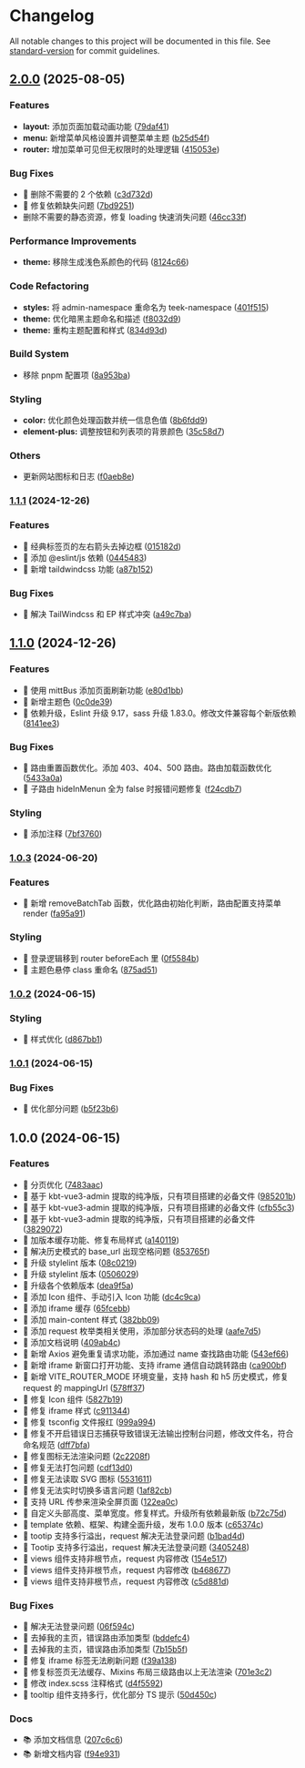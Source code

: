 # Changelog

All notable changes to this project will be documented in this file. See [standard-version](https://github.com/conventional-changelog/standard-version) for commit guidelines.

## [2.0.0](https://github.com/Kele-Bingtang/teek-design-vue3-template/compare/v1.1.1...v2.0.0) (2025-08-05)

### Features

- **layout:** 添加页面加载动画功能 ([79daf41](https://github.com/Kele-Bingtang/teek-design-vue3-template/commit/79daf41391604cc22206d2c51d06a805f77291ad))
- **menu:** 新增菜单风格设置并调整菜单主题 ([b25d54f](https://github.com/Kele-Bingtang/teek-design-vue3-template/commit/b25d54f7a2b48830492264f2c607997a0fefe06f))
- **router:** 增加菜单可见但无权限时的处理逻辑 ([415053e](https://github.com/Kele-Bingtang/teek-design-vue3-template/commit/415053e032a667ef1a43952da3a39fed5372ae31))

### Bug Fixes

- 🐞 删除不需要的 2 个依赖 ([c3d732d](https://github.com/Kele-Bingtang/teek-design-vue3-template/commit/c3d732d64c71d518bee0e4355fffcafed9021ab2))
- 🐞 修复依赖缺失问题 ([7bd9251](https://github.com/Kele-Bingtang/teek-design-vue3-template/commit/7bd92510f3150d63c4e94713a7254e66e0585b55))
- 删除不需要的静态资源，修复 loading 快速消失问题 ([46cc33f](https://github.com/Kele-Bingtang/teek-design-vue3-template/commit/46cc33fdac38bad8a9642ffce7cb37ae30377ee4))

### Performance Improvements

- **theme:** 移除生成浅色系颜色的代码 ([8124c66](https://github.com/Kele-Bingtang/teek-design-vue3-template/commit/8124c6605f1050b2522b72efd31b7f6a817424d5))

### Code Refactoring

- **styles:** 将 admin-namespace 重命名为 teek-namespace ([401f515](https://github.com/Kele-Bingtang/teek-design-vue3-template/commit/401f515405f18f5451b40cebf8bd4353b044c599))
- **theme:** 优化暗黑主题命名和描述 ([f8032d9](https://github.com/Kele-Bingtang/teek-design-vue3-template/commit/f8032d968dcb27a586fc94f9472b90c153840398))
- **theme:** 重构主题配置和样式 ([834d93d](https://github.com/Kele-Bingtang/teek-design-vue3-template/commit/834d93d4e55a527be9922b58fa390d9035b50af6))

### Build System

- 移除 pnpm 配置项 ([8a953ba](https://github.com/Kele-Bingtang/teek-design-vue3-template/commit/8a953baad18545b5fcd3f625cc282bc6ee7e932b))

### Styling

- **color:** 优化颜色处理函数并统一信息色值 ([8b6fdd9](https://github.com/Kele-Bingtang/teek-design-vue3-template/commit/8b6fdd98ab19e5ec2288891b878c176f018ec8d8))
- **element-plus:** 调整按钮和列表项的背景颜色 ([35c58d7](https://github.com/Kele-Bingtang/teek-design-vue3-template/commit/35c58d7d309caa0067ddf616ae219977573186bb))

### Others

- 更新网站图标和日志 ([f0aeb8e](https://github.com/Kele-Bingtang/teek-design-vue3-template/commit/f0aeb8ed92d4a81de27c94d3a025f312acbee81f))

### [1.1.1](https://github.com/Kele-Bingtang/https://github.com/Kele-Bingtang/teek-design-vue3-template/compare/v1.1.0...v1.1.1) (2024-12-26)

### Features

- 🚀 经典标签页的左右箭头去掉边框 ([015182d](https://github.com/Kele-Bingtang/https://github.com/Kele-Bingtang/teek-design-vue3-template/commit/015182ddfed1dcc7be048d8f415effb37d1ddc81))
- 🚀 添加 @eslint/js 依赖 ([0445483](https://github.com/Kele-Bingtang/https://github.com/Kele-Bingtang/teek-design-vue3-template/commit/0445483be6e561adebcba0aec20bbc02f914b372))
- 🚀 新增 taildwindcss 功能 ([a87b152](https://github.com/Kele-Bingtang/https://github.com/Kele-Bingtang/teek-design-vue3-template/commit/a87b1522e81de93c3d249e91e9963b2ea0a7779d))

### Bug Fixes

- 🐞 解决 TailWindcss 和 EP 样式冲突 ([a49c7ba](https://github.com/Kele-Bingtang/https://github.com/Kele-Bingtang/teek-design-vue3-template/commit/a49c7ba234a9a4446cf90e37767d364aef1a142c))

## [1.1.0](https://github.com/Kele-Bingtang/https://github.com/Kele-Bingtang/teek-design-vue3-template/compare/v1.0.3...v1.1.0) (2024-12-26)

### Features

- 🚀 使用 mittBus 添加页面刷新功能 ([e80d1bb](https://github.com/Kele-Bingtang/https://github.com/Kele-Bingtang/teek-design-vue3-template/commit/e80d1bb475121f35cf314440d6fb38b5de24d4e7))
- 🚀 新增主题色 ([0c0de39](https://github.com/Kele-Bingtang/https://github.com/Kele-Bingtang/teek-design-vue3-template/commit/0c0de39b5820657f611cdf289bc3b2d48ea751a5))
- 🚀 依赖升级，Eslint 升级 9.17，sass 升级 1.83.0。修改文件兼容每个新版依赖 ([8141ee3](https://github.com/Kele-Bingtang/https://github.com/Kele-Bingtang/teek-design-vue3-template/commit/8141ee370b8e14b4c6fabb36f02a7ce7a9735d4b))

### Bug Fixes

- 🐞 路由重置函数优化。添加 403、404、500 路由。路由加载函数优化 ([5433a0a](https://github.com/Kele-Bingtang/https://github.com/Kele-Bingtang/teek-design-vue3-template/commit/5433a0aa8d6b60ffcb2fba36149ff9a7ef63d242))
- 🐞 子路由 hideInMenun 全为 false 时报错问题修复 ([f24cdb7](https://github.com/Kele-Bingtang/https://github.com/Kele-Bingtang/teek-design-vue3-template/commit/f24cdb711074b7701425e88cd3afa0e2cc8565a8))

### Styling

- 🎨 添加注释 ([7bf3760](https://github.com/Kele-Bingtang/https://github.com/Kele-Bingtang/teek-design-vue3-template/commit/7bf37606d8648f5c0599843b335d85ab78c7bf2d))

### [1.0.3](https://github.com/Kele-Bingtang/https://github.com/Kele-Bingtang/teek-design-vue3-template/compare/v1.0.2...v1.0.3) (2024-06-20)

### Features

- 🚀 新增 removeBatchTab 函数，优化路由初始化判断，路由配置支持菜单 render ([fa95a91](https://github.com/Kele-Bingtang/https://github.com/Kele-Bingtang/teek-design-vue3-template/commit/fa95a911d6e7d8ee7bd035cd3117838b5ecb0558))

### Styling

- 🎨 登录逻辑移到 router beforeEach 里 ([0f5584b](https://github.com/Kele-Bingtang/https://github.com/Kele-Bingtang/teek-design-vue3-template/commit/0f5584b1e3e8385e85baad6326f7be5543e041cd))
- 🎨 主题色悬停 class 重命名 ([875ad51](https://github.com/Kele-Bingtang/https://github.com/Kele-Bingtang/teek-design-vue3-template/commit/875ad519ec44a35ee867cc6fb17878d0a352ec96))

### [1.0.2](https://github.com/Kele-Bingtang/https://github.com/Kele-Bingtang/teek-design-vue3-template/compare/v1.0.1...v1.0.2) (2024-06-15)

### Styling

- 🎨 样式优化 ([d867bb1](https://github.com/Kele-Bingtang/https://github.com/Kele-Bingtang/teek-design-vue3-template/commit/d867bb1e381ec2ca204c01f8f1c92a774282fa7a))

### [1.0.1](https://github.com/Kele-Bingtang/https://github.com/Kele-Bingtang/teek-design-vue3-template/compare/v1.0.0...v1.0.1) (2024-06-15)

### Bug Fixes

- 🐞 优化部分问题 ([b5f23b6](https://github.com/Kele-Bingtang/https://github.com/Kele-Bingtang/teek-design-vue3-template/commit/b5f23b6567d3cd3ae7fb2459baa2e0ffae275837))

## 1.0.0 (2024-06-15)

### Features

- 🚀 分页优化 ([7483aac](https://github.com/Kele-Bingtang/https://github.com/Kele-Bingtang/teek-design-vue3-template/commit/7483aacd2a28c3190ed6d712231c92919ccdc293))
- 🚀 基于 kbt-vue3-admin 提取的纯净版，只有项目搭建的必备文件 ([985201b](https://github.com/Kele-Bingtang/https://github.com/Kele-Bingtang/teek-design-vue3-template/commit/985201b72807343b1b1ea3d2c54f1bd0871d0046))
- 🚀 基于 kbt-vue3-admin 提取的纯净版，只有项目搭建的必备文件 ([cfb55c3](https://github.com/Kele-Bingtang/https://github.com/Kele-Bingtang/teek-design-vue3-template/commit/cfb55c301b74b7738269b0fd6b2edcc1f634068d))
- 🚀 基于 kbt-vue3-admin 提取的纯净版，只有项目搭建的必备文件 ([3829072](https://github.com/Kele-Bingtang/https://github.com/Kele-Bingtang/teek-design-vue3-template/commit/38290726aad4bd3add3d0fc5ddf8a057e3140b8c))
- 🚀 加版本缓存功能、修复布局样式 ([a140119](https://github.com/Kele-Bingtang/https://github.com/Kele-Bingtang/teek-design-vue3-template/commit/a140119caa11aa699afeb4ba6c7843d6f5b8d802))
- 🚀 解决历史模式的 base_url 出现空格问题 ([853765f](https://github.com/Kele-Bingtang/https://github.com/Kele-Bingtang/teek-design-vue3-template/commit/853765f47cffb23fa3a2a7d3583a9b06d36c3c34))
- 🚀 升级 stylelint 版本 ([08c0219](https://github.com/Kele-Bingtang/https://github.com/Kele-Bingtang/teek-design-vue3-template/commit/08c02195169ab632161d23d2bedb80779d46d163))
- 🚀 升级 stylelint 版本 ([0506029](https://github.com/Kele-Bingtang/https://github.com/Kele-Bingtang/teek-design-vue3-template/commit/0506029138037da93e205e83256cf243300b6b72))
- 🚀 升级各个依赖版本 ([dea9f5a](https://github.com/Kele-Bingtang/https://github.com/Kele-Bingtang/teek-design-vue3-template/commit/dea9f5ad2077a8d43ded5b0b4a3c86e3269b2355))
- 🚀 添加 Icon 组件、手动引入 Icon 功能 ([dc4c9ca](https://github.com/Kele-Bingtang/https://github.com/Kele-Bingtang/teek-design-vue3-template/commit/dc4c9ca6f7a7462893187c0572c06013490f0951))
- 🚀 添加 iframe 缓存 ([65fcebb](https://github.com/Kele-Bingtang/https://github.com/Kele-Bingtang/teek-design-vue3-template/commit/65fcebbcedeba0c4afaa9392d61895e69a975608))
- 🚀 添加 main-content 样式 ([382bb09](https://github.com/Kele-Bingtang/https://github.com/Kele-Bingtang/teek-design-vue3-template/commit/382bb0919407eaadac84e1f2d932bfb6b90a9219))
- 🚀 添加 request 枚举类相关使用，添加部分状态码的处理 ([aafe7d5](https://github.com/Kele-Bingtang/https://github.com/Kele-Bingtang/teek-design-vue3-template/commit/aafe7d59ed4f9b3d038de35e8cc1014238120b40))
- 🚀 添加文档说明 ([409ab4c](https://github.com/Kele-Bingtang/https://github.com/Kele-Bingtang/teek-design-vue3-template/commit/409ab4ceaa4f20530298f758c70ddf1fa38e164f))
- 🚀 新增 Axios 避免重复请求功能，添加通过 name 查找路由功能 ([543ef66](https://github.com/Kele-Bingtang/https://github.com/Kele-Bingtang/teek-design-vue3-template/commit/543ef66d2eefc8159b3f4b528461ee9b134bd014))
- 🚀 新增 iframe 新窗口打开功能、支持 iframe 通信自动跳转路由 ([ca900bf](https://github.com/Kele-Bingtang/https://github.com/Kele-Bingtang/teek-design-vue3-template/commit/ca900bf307dc54a02a1f4f4562fbc8da7f76d55e))
- 🚀 新增 VITE_ROUTER_MODE 环境变量，支持 hash 和 h5 历史模式，修复 request 的 mappingUrl ([578ff37](https://github.com/Kele-Bingtang/https://github.com/Kele-Bingtang/teek-design-vue3-template/commit/578ff37e5df4618cc64531c72c2f3410f928cf15))
- 🚀 修复 Icon 组件 ([5827b19](https://github.com/Kele-Bingtang/https://github.com/Kele-Bingtang/teek-design-vue3-template/commit/5827b1993e69d84aeba04b295edf8e05f33e54d9))
- 🚀 修复 iframe 样式 ([c911344](https://github.com/Kele-Bingtang/https://github.com/Kele-Bingtang/teek-design-vue3-template/commit/c9113445fd7d50cfcf1fa8db84a250edf1b8ba6a))
- 🚀 修复 tsconfig 文件报红 ([999a994](https://github.com/Kele-Bingtang/https://github.com/Kele-Bingtang/teek-design-vue3-template/commit/999a9944ea922681419d92abc784c5f7f62d8753))
- 🚀 修复不开启错误日志捕获导致错误无法输出控制台问题，修改文件名，符合命名规范 ([dff7bfa](https://github.com/Kele-Bingtang/https://github.com/Kele-Bingtang/teek-design-vue3-template/commit/dff7bfa265a872b607ad95fe418503fd7bdbb4fc))
- 🚀 修复图标无法渲染问题 ([2c2208f](https://github.com/Kele-Bingtang/https://github.com/Kele-Bingtang/teek-design-vue3-template/commit/2c2208fe271d613d69e0a3a205444604c5a42616))
- 🚀 修复无法打包问题 ([cdf13d0](https://github.com/Kele-Bingtang/https://github.com/Kele-Bingtang/teek-design-vue3-template/commit/cdf13d081d700bd273a79a087d07300b3482ce14))
- 🚀 修复无法读取 SVG 图标 ([5531611](https://github.com/Kele-Bingtang/https://github.com/Kele-Bingtang/teek-design-vue3-template/commit/5531611e0a7f94200da2f0d4f8db035c14e918c0))
- 🚀 修复无法实时切换多语言问题 ([1af82cb](https://github.com/Kele-Bingtang/https://github.com/Kele-Bingtang/teek-design-vue3-template/commit/1af82cbd2e69bb6ec5f2f8b693b9f8830f182e73))
- 🚀 支持 URL 传参来渲染全屏页面 ([122ea0c](https://github.com/Kele-Bingtang/https://github.com/Kele-Bingtang/teek-design-vue3-template/commit/122ea0c4a84db39bb504c93bd0ba2096a28b15b3))
- 🚀 自定义头部高度、菜单宽度。修复样式。升级所有依赖最新版 ([b72c75d](https://github.com/Kele-Bingtang/https://github.com/Kele-Bingtang/teek-design-vue3-template/commit/b72c75dae2789b8100b209fae408f98f74683317))
- 🚀 template 依赖、框架、构建全面升级，发布 1.0.0 版本 ([c65374c](https://github.com/Kele-Bingtang/https://github.com/Kele-Bingtang/teek-design-vue3-template/commit/c65374c06c86b1f7ca521c2a723de6bb03a53562))
- 🚀 tootip 支持多行溢出，request 解决无法登录问题 ([b1bad4d](https://github.com/Kele-Bingtang/https://github.com/Kele-Bingtang/teek-design-vue3-template/commit/b1bad4d1676cfbebede372dcfae9fbbd2d41de13))
- 🚀 Tootip 支持多行溢出，request 解决无法登录问题 ([3405248](https://github.com/Kele-Bingtang/https://github.com/Kele-Bingtang/teek-design-vue3-template/commit/340524850dcda437f3a0edb6363484a0494e2914))
- 🚀 views 组件支持非根节点，request 内容修改 ([154e517](https://github.com/Kele-Bingtang/https://github.com/Kele-Bingtang/teek-design-vue3-template/commit/154e517fe70341667911c4455071aa198963e965))
- 🚀 views 组件支持非根节点，request 内容修改 ([b468677](https://github.com/Kele-Bingtang/https://github.com/Kele-Bingtang/teek-design-vue3-template/commit/b468677be361a3fc48aee34ba2e37cc3b873e68c))
- 🚀 views 组件支持非根节点，request 内容修改 ([c5d881d](https://github.com/Kele-Bingtang/https://github.com/Kele-Bingtang/teek-design-vue3-template/commit/c5d881d7c5c2643839336758c2b91431bb65afed))

### Bug Fixes

- 🐞 解决无法登录问题 ([06f594c](https://github.com/Kele-Bingtang/https://github.com/Kele-Bingtang/teek-design-vue3-template/commit/06f594c6a8467917f0f4c283b4b83f87777f0beb))
- 🐞 去掉我的主页，错误路由添加类型 ([bddefc4](https://github.com/Kele-Bingtang/https://github.com/Kele-Bingtang/teek-design-vue3-template/commit/bddefc45b72a0a6319b565c635876dd3b499346b))
- 🐞 去掉我的主页，错误路由添加类型 ([7b15b5f](https://github.com/Kele-Bingtang/https://github.com/Kele-Bingtang/teek-design-vue3-template/commit/7b15b5ffd04678a2c904b2b9e2db1e52a875ae6a))
- 🐞 修复 iframe 标签无法刷新问题 ([f39a138](https://github.com/Kele-Bingtang/https://github.com/Kele-Bingtang/teek-design-vue3-template/commit/f39a1384a2a95888ec07bb1887a726958d3747d7))
- 🐞 修复标签页无法缓存、Mixins 布局三级路由以上无法渲染 ([701e3c2](https://github.com/Kele-Bingtang/https://github.com/Kele-Bingtang/teek-design-vue3-template/commit/701e3c242c90ee78e42116f8d2c0b08d57401b07))
- 🐞 修改 index.scss 注释格式 ([d4f5592](https://github.com/Kele-Bingtang/https://github.com/Kele-Bingtang/teek-design-vue3-template/commit/d4f5592f91fac2da8b17cc43441af93b9f16ce54))
- 🐞 tooltip 组件支持多行，优化部分 TS 提示 ([50d450c](https://github.com/Kele-Bingtang/https://github.com/Kele-Bingtang/teek-design-vue3-template/commit/50d450c3872da11a4e71bd793cc6474c0363c4da))

### Docs

- 📚 添加文档信息 ([207c6c6](https://github.com/Kele-Bingtang/https://github.com/Kele-Bingtang/teek-design-vue3-template/commit/207c6c62664ce469541c080620780c47e6085655))
- 📚 新增文档内容 ([f94e931](https://github.com/Kele-Bingtang/https://github.com/Kele-Bingtang/teek-design-vue3-template/commit/f94e931b3bce5bbde1dc76df9a2c774f60ef7418))
